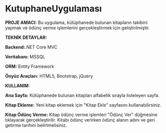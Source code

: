 # KutuphaneUygulaması

**PROJE AMACI:**
Bu uygulama, kütüphanede bulunan kitapların takibini yapmak ve ödünç verme işlemlerini gerçekleştirmek için geliştirilmiştir.

**TEKNİK DETAYLAR:**

**Backend:**.NET Core MVC

**Veritabanı:** MSSQL 

**ORM:** Entity Framework 

**Önyüz Araçları:** HTML5, Bootstrap, jQuery

**KULLANIM:**

**Ana Sayfa:** Kütüphanede bulunan kitapları alfabetik sırayla listeleyen sayfa.

**Kitap Ekleme:**  Yeni kitap eklemek için "Kitap Ekle" sayfasını kullanabilirsiniz.

**Kitap Ödünç Verme:** 
Kitap ödünç verme işlemleri "Ödünç Ver" düğmesine tıklayarak gerçekleştirilir. Kitabı ödünç verirken ödünç alanın adını ve geri getirme tarihini belirtmelisiniz.
